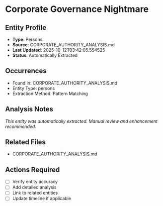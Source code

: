 # Corporate Governance Nightmare

## Entity Profile
- **Type**: Persons
- **Source**: CORPORATE_AUTHORITY_ANALYSIS.md
- **Last Updated**: 2025-10-12T03:42:05.554525
- **Status**: Automatically Extracted

## Occurrences
- Found in: CORPORATE_AUTHORITY_ANALYSIS.md
- Entity Type: persons
- Extraction Method: Pattern Matching

## Analysis Notes
*This entity was automatically extracted. Manual review and enhancement recommended.*

## Related Files
- CORPORATE_AUTHORITY_ANALYSIS.md

## Actions Required
- [ ] Verify entity accuracy
- [ ] Add detailed analysis
- [ ] Link to related entities
- [ ] Update timeline if applicable
